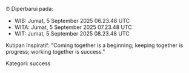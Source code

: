 ⏰ Diperbarui pada:
- WIB: Jumat, 5 September 2025 06.23.48 UTC
- WITA: Jumat, 5 September 2025 07.23.48 UTC
- WIT: Jumat, 5 September 2025 08.23.48 UTC

Kutipan Inspiratif:
"Coming together is a beginning; keeping together is progress; working together is success."


Kategori: success

